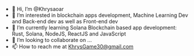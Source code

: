 - 👋 Hi, I’m @Khrysaoar
- 👀 I’m interested in blockchain apps development, Machine Learning Dev and Back-end dev as well as Front-end dev
- 🌱 I’m currently learning Solana Blockchain based app development: Rust, Solana, NodeJS, ReactJS and JavaScript
- 💞️ I’m looking to collaborate on ...
- 📫 How to reach me at KhrysGame30@gmail.com

<!---
Khrysaoar/Khrysaoar is a ✨ special ✨ repository because its `README.md` (this file) appears on your GitHub profile.
You can click the Preview link to take a look at your changes.
--->
